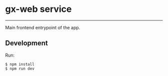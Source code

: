 # gx-web service
---

Main frontend entrypoint of the app.

## Development
Run:
```
$ npm install
$ npm run dev
```
